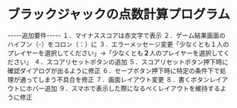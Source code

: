 # ブラックジャックの点数計算プログラム

-----追加要件-----
１．マイナススコアは赤文字で表示
２．ゲーム結果画面のハイフン（-）をコロン（：）に
３．エラーメッセージ変更「少なくとも１人のプレイヤーを選択してください」→「少なくとも**２**人のプレイヤーを選択してください」
４．スコアリセットボタンの追加
５．スコアリセットボタン押下時に確認ダイアログが出るように修正
６．セーブボタン押下時に特定の条件下で処理が通ってしまう不具合を修正
７．画面レイアウト変更
８．書くボタンレイアウトにホバー追加
９．スマホで表示した際になるべくレイアウトを維持するように修正
